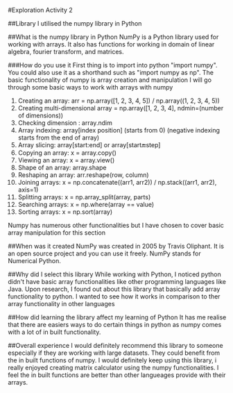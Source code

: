 #Exploration Activity 2


##Library
I utilised the numpy library in Python


##What is the numpy library in Python
NumPy is a Python library used for working with arrays.
It also has functions for working in domain of linear algebra, fourier transform, and matrices.



###How do you use it
First thing is to import into python "import numpy". You could also use it as a shorthand such as "import numpy as np".
The basic functionality of numpy is array creation and manipulation
I will go through some basic ways to work with arrays with numpy

1. Creating an array: arr = np.array([1, 2, 3, 4, 5]) / np.array((1, 2, 3, 4, 5))
2. Creating multi-dimensional array = np.array([1, 2, 3, 4], ndmin=(number of dimensions))
3. Checking dimension : array.ndim 
4. Array indexing: array[index position] (starts from 0) (negative indexing starts from the end of array)
5. Array slicing: array[start:end] or array[start:end:step]
6. Copying an array: x = array.copy()
7. Viewing an array: x = array.view()
8. Shape of an array: array.shape
9. Reshaping an array: arr.reshape(row, column)
10. Joining arrays: x = np.concatenate((arr1, arr2)) / np.stack((arr1, arr2), axis=1)
11. Splitting arrays: x = np.array_split(array, parts)
12. Searching arrays: x = np.where(array == value)
13. Sorting arrays: x = np.sort(array)

Numpy has numerous other functionalities but I have chosen to cover basic array manipulation for this section


##When was it created
NumPy was created in 2005 by Travis Oliphant. It is an open source project and you can use it freely.
NumPy stands for Numerical Python.


##Why did I select this library
While working with Python, I noticed python didn't have basic array functionalities like other programming languages like Java.
Upon research, I found out about this library that basically add array functionality to python.
I wanted to see how it works in comparison to ther array functionality in other languages


##How did learning the library affect my learning of Python
It has me realise that there are easiers ways to do certain things in python as numpy comes with a lot of in built functionality.


##Overall experience 
I would definitely recommend this library to someone especially if they are working with large datasets.
They could benefit from the in built functions of numpy.
I would definitely keep using this library, i really enjoyed creating matrix calculator using the numpy functionalities.
I feel the in built functions are better than other langueages provide with their arrays. 






